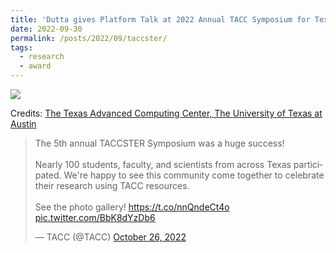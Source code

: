 ```yaml
---
title: 'Dutta gives Platform Talk at 2022 Annual TACC Symposium for Texas Researchers'
date: 2022-09-30
permalink: /posts/2022/09/taccster/
tags:
  - research
  - award
---
```


<img src='/images/2022-09-30-taccster.jpeg'>

Credits: [The Texas Advanced Computing Center, The University of Texas at Austin](https://www.tacc.utexas.edu/-/fifth-annual-taccster-symposium-huge-success)

<blockquote class="twitter-tweet"><p lang="en" dir="ltr">The 5th annual TACCSTER Symposium was a huge success! <br><br>Nearly 100 students, faculty, and scientists from across Texas participated. We&#39;re happy to see this community come together to celebrate their research using TACC resources.<br><br>See the photo gallery! <a href="https://t.co/nnQndeCt4o">https://t.co/nnQndeCt4o</a> <a href="https://t.co/BbK8dYzDb6">pic.twitter.com/BbK8dYzDb6</a></p>&mdash; TACC (@TACC) <a href="https://twitter.com/TACC/status/1585291842723119104?ref_src=twsrc%5Etfw">October 26, 2022</a></blockquote> <script async src="https://platform.twitter.com/widgets.js" charset="utf-8"></script>
